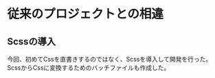 # 従来のプロジェクトとの相違


## Scssの導入
今回、初めてCssを直書きするのではなく、Scssを導入して開発を行った。<br />
ScssからCssに変換するためのバッチファイルも作成した。